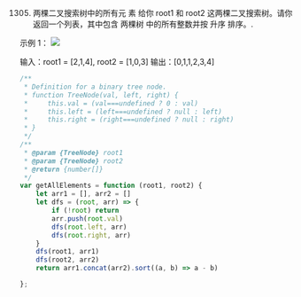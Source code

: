 1305. 两棵二叉搜索树中的所有元
素
给你 root1 和 root2 这两棵二叉搜索树。请你返回一个列表，其中包含 两棵树 中的所有整数并按 升序 排序。.

 

示例 1：
![](https://assets.leetcode-cn.com/aliyun-lc-upload/uploads/2019/12/29/q2-e1.png)


输入：root1 = [2,1,4], root2 = [1,0,3]
输出：[0,1,1,2,3,4]
```js
/**
 * Definition for a binary tree node.
 * function TreeNode(val, left, right) {
 *     this.val = (val===undefined ? 0 : val)
 *     this.left = (left===undefined ? null : left)
 *     this.right = (right===undefined ? null : right)
 * }
 */
/**
 * @param {TreeNode} root1
 * @param {TreeNode} root2
 * @return {number[]}
 */
var getAllElements = function (root1, root2) {
    let arr1 = [], arr2 = []
    let dfs = (root, arr) => {
        if (!root) return
        arr.push(root.val)
        dfs(root.left, arr)
        dfs(root.right, arr)
    }
    dfs(root1, arr1)
    dfs(root2, arr2)
    return arr1.concat(arr2).sort((a, b) => a - b)

};